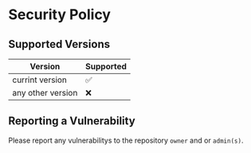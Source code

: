 # Security Policy

## Supported Versions

|      Version       | Supported          |
| ------------------ | ------------------ |
| currint  version   | :white_check_mark: |
| any other version  | :x:                |

## Reporting a Vulnerability

Please report any vulnerabilitys to the repository `owner` and or `admin(s)`.
